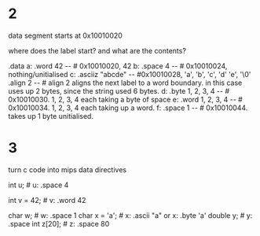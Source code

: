 # 2     

data segment starts at 0x10010020

where does the label start? and what are the contents?

.data
a:  .word   42  -- # 0x10010020, 42 
b:  .space  4 -- # 0x10010024, nothing/unitialised
c:  .asciiz "abcde" -- #0x10010028, 'a', 'b', 'c', 'd' 'e', '\0'
    .align  2 -- # align 2 aligns the next label to a word boundary. in this case uses up 2 bytes, since the string used 6 bytes. 
d:  .byte   1, 2, 3, 4 -- # 0x10010030. 1, 2, 3, 4 each taking a byte of space
e:  .word   1, 2, 3, 4 -- # 0x10010034. 1, 2, 3, 4 each taking up a word.
f:  .space  1 -- # 0x10010044. takes up 1 byte unitialised.

# 3 

turn c code into mips data directives

int u; # u: .space 4

int v = 42; # v: .word 42

char w; # w: .space 1
char x = 'a'; # x: .ascii "a" or x: .byte 'a'
double y; # y: .space
int z[20]; # z: .space 80